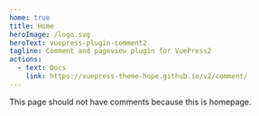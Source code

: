 ```yaml
---
home: true
title: Home
heroImage: /logo.svg
heroText: vuepress-plugin-comment2
tagline: Comment and pageview plugin for VuePress2
actions:
  - text: Docs
    link: https://vuepress-theme-hope.github.io/v2/comment/
---
```


This page should not have comments because this is homepage.
